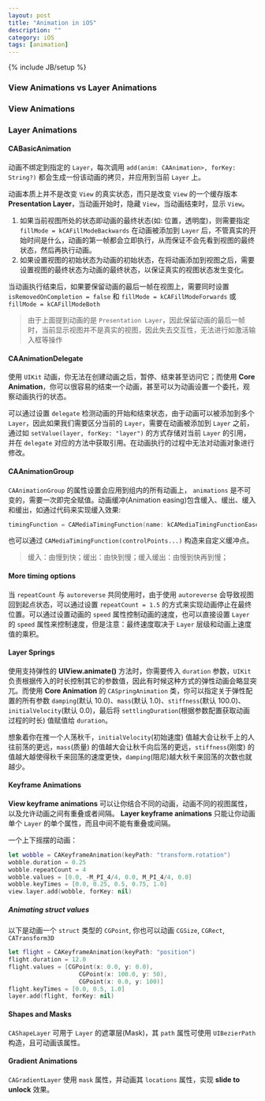 ```yaml
---
layout: post
title: "Animation in iOS"
description: ""
category: iOS
tags: [animation]
---
```

{% include JB/setup %}

### View Animations vs Layer Animations


### View Animations


### Layer Animations

#### CABasicAnimation

动画不绑定到指定的 `Layer`，每次调用 `add(anim: CAAnimation>, forKey: String?)` 都会生成一份该动画的拷贝，并应用到当前 `Layer` 上。

动画本质上并不是改变 `View` 的真实状态，而只是改变 `View` 的一个缓存版本 **Presentation Layer**，当动画开始时，隐藏 `View`，当动画结束时，显示 `View`。

1. 如果当前视图所处的状态即动画的最终状态(如: 位置，透明度)，则需要指定 `fillMode = kCAFillModeBackwards` 在动画被添加到 `Layer` 后，不管真实的开始时间是什么，动画的第一帧都会立即执行，从而保证不会先看到视图的最终状态，然后再执行动画。
2. 如果设置视图的初始状态为动画的初始状态，在将动画添加到视图之后，需要设置视图的最终状态为动画的最终状态，以保证真实的视图状态发生变化。

当动画执行结束后，如果要保留动画的最后一帧在视图上，需要同时设置 `isRemovedOnCompletion = false` 和 `fillMode = kCAFillModeForwards` 或 `fillMode = kCAFillModeBoth`

> 由于上面提到动画的是 `Presentation Layer`，因此保留动画的最后一帧时，当前显示视图并不是真实的视图，因此失去交互性，无法进行如激活输入框等操作

#### CAAnimationDelegate

使用 `UIKit` 动画，你无法在创建动画之后，暂停、结束甚至访问它；而使用 **Core Animation**，你可以很容易的结束一个动画，甚至可以为动画设置一个委托，观察动画执行的状态。

可以通过设置 `delegate` 检测动画的开始和结束状态，由于动画可以被添加到多个 `Layer`，因此如果我们需要区分当前的 `Layer`，需要在动画被添加到 `Layer` 之前，通过如 `setValue(layer, forKey: "layer")` 的方式存储对当前 `Layer` 的引用，并在 `delegate` 对应的方法中获取引用。在动画执行的过程中无法对动画对象进行修改。

#### CAAnimationGroup

`CAAnimationGroup` 的属性设置会应用到组内的所有动画上， `animations` 是不可变的，需要一次即完全赋值。动画缓冲(Animation easing)包含缓入、缓出、缓入和缓出，如通过代码来实现缓入效果:

```swift
timingFunction = CAMediaTimingFunction(name: kCAMediaTimingFunctionEaseIn)
```
也可以通过 `CAMediaTimingFunction(controlPoints...)` 构造来自定义缓冲点。

> 缓入：由慢到快；缓出：由快到慢；缓入缓出：由慢到快再到慢；

#### More timing options

当 `repeatCount` 与 `autoreverse` 共同使用时，由于使用 `autoreverse` 会导致视图回到起点状态，可以通过设置 `repeatCount = 1.5` 的方式来实现动画停止在最终位置。可以通过设置动画的 `speed` 属性控制动画的速度，也可以直接设置 `Layer` 的 `speed` 属性来控制速度，但是注意：最终速度取决于 `Layer` 层级和动画上速度值的乘积。

#### Layer Springs

使用支持弹性的 **UIView.animate()** 方法时，你需要传入 `duration` 参数，`UIKit` 负责根据传入的时长控制其它的参数值，因此有时候这种方式的弹性动画会略显突兀。而使用 **Core Animation** 的 `CASpringAnimation` 类，你可以指定关于弹性配置的所有参数 `damping`(默认 10.0)、`mass`(默认 1.0)、`stiffness`(默认 100.0)、`initialVelocity`(默认 0.0)，最后将 `settlingDuration`(根据参数配置获取动画过程的时长) 值赋值给 `duration`。

想象着你在推一个人荡秋千，`initialVelocity`(初始速度) 值越大会让秋千上的人往前荡的更远，`mass`(质量) 的值越大会让秋千向后荡的更远，`stiffness`(刚度) 的值越大越使得秋千来回荡的速度更快，`damping`(阻尼)越大秋千来回荡的次数也就越少。

#### Keyframe Animations

**View keyframe animations** 可以让你结合不同的动画，动画不同的视图属性，以及允许动画之间有重叠或者间隔。 **Layer keyframe animations** 只能让你动画单个 `Layer` 的单个属性，而且中间不能有重叠或间隔。

一个上下摇摆的动画：

```swift
let wobble = CAKeyframeAnimation(keyPath: "transform.rotation")
wobble.duration = 0.25
wobble.repeatCount = 4
wobble.values = [0.0, -M_PI_4/4, 0.0, M_PI_4/4, 0.0]
wobble.keyTimes = [0.0, 0.25, 0.5, 0.75, 1.0]
view.layer.add(wobble, forKey: nil)
```

##### Animating struct values

以下是动画一个 `struct` 类型的 `CGPoint`, 你也可以动画 `CGSize`, `CGRect`, `CATransform3D`

```swift
let flight = CAKeyframeAnimation(keyPath: "position")
flight.duration = 12.0
flight.values = [CGPoint(x: 0.0, y: 0.0),
					CGPoint(x: 100.0, y: 50),
					CGPoint(x: 0.0, y: 100)]
flight.keyTimes = [0.0, 0.5, 1.0]
layer.add(flight, forKey: nil)
```
#### Shapes and Masks

`CAShapeLayer` 可用于 `Layer` 的遮罩层(Mask)，其 `path` 属性可使用 `UIBezierPath` 构造，且可动画该属性。

#### Gradient Animations

`CAGradientLayer` 使用 `mask` 属性，并动画其 `locations` 属性，实现 **slide to unlock** 效果。
